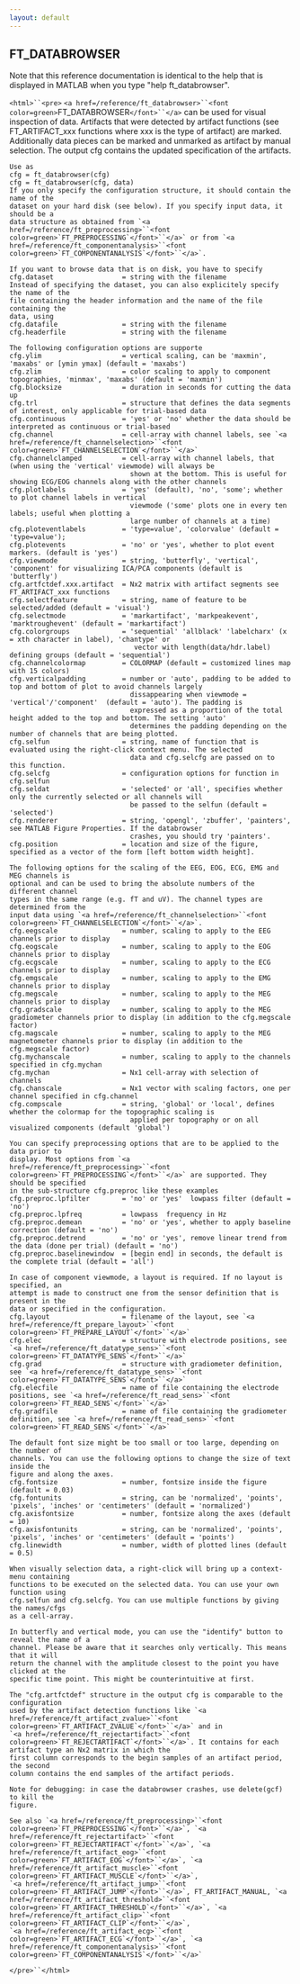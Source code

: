 ```yaml
---
layout: default
---
```


##  FT_DATABROWSER

Note that this reference documentation is identical to the help that is displayed in MATLAB when you type "help ft_databrowser".

`<html>``<pre>`
    `<a href=/reference/ft_databrowser>``<font color=green>`FT_DATABROWSER`</font>``</a>` can be used for visual inspection of data. Artifacts that were
    detected by artifact functions (see FT_ARTIFACT_xxx functions where xxx is the type
    of artifact) are marked. Additionally data pieces can be marked and unmarked as
    artifact by manual selection. The output cfg contains the updated specification of
    the artifacts.
 
    Use as
    cfg = ft_databrowser(cfg)
    cfg = ft_databrowser(cfg, data)
    If you only specify the configuration structure, it should contain the name of the
    dataset on your hard disk (see below). If you specify input data, it should be a
    data structure as obtained from `<a href=/reference/ft_preprocessing>``<font color=green>`FT_PREPROCESSING`</font>``</a>` or from `<a href=/reference/ft_componentanalysis>``<font color=green>`FT_COMPONENTANALYSIS`</font>``</a>`.
 
    If you want to browse data that is on disk, you have to specify
    cfg.dataset                 = string with the filename
    Instead of specifying the dataset, you can also explicitely specify the name of the
    file containing the header information and the name of the file containing the
    data, using
    cfg.datafile                = string with the filename
    cfg.headerfile              = string with the filename
 
    The following configuration options are supporte
    cfg.ylim                    = vertical scaling, can be 'maxmin', 'maxabs' or [ymin ymax] (default = 'maxabs')
    cfg.zlim                    = color scaling to apply to component topographies, 'minmax', 'maxabs' (default = 'maxmin')
    cfg.blocksize               = duration in seconds for cutting the data up
    cfg.trl                     = structure that defines the data segments of interest, only applicable for trial-based data
    cfg.continuous              = 'yes' or 'no' whether the data should be interpreted as continuous or trial-based
    cfg.channel                 = cell-array with channel labels, see `<a href=/reference/ft_channelselection>``<font color=green>`FT_CHANNELSELECTION`</font>``</a>`
    cfg.channelclamped          = cell-array with channel labels, that (when using the 'vertical' viewmode) will always be
                                  shown at the bottom. This is useful for showing ECG/EOG channels along with the other channels
    cfg.plotlabels              = 'yes' (default), 'no', 'some'; whether to plot channel labels in vertical
                                  viewmode ('some' plots one in every ten labels; useful when plotting a
                                  large number of channels at a time)
    cfg.ploteventlabels         = 'type=value', 'colorvalue' (default = 'type=value');
    cfg.plotevents              = 'no' or 'yes', whether to plot event markers. (default is 'yes')
    cfg.viewmode                = string, 'butterfly', 'vertical', 'component' for visualizing ICA/PCA components (default is 'butterfly')
    cfg.artfctdef.xxx.artifact  = Nx2 matrix with artifact segments see FT_ARTIFACT_xxx functions
    cfg.selectfeature           = string, name of feature to be selected/added (default = 'visual')
    cfg.selectmode              = 'markartifact', 'markpeakevent', 'marktroughevent' (default = 'markartifact')
    cfg.colorgroups             = 'sequential' 'allblack' 'labelcharx' (x = xth character in label), 'chantype' or
                                   vector with length(data/hdr.label) defining groups (default = 'sequential')
    cfg.channelcolormap         = COLORMAP (default = customized lines map with 15 colors)
    cfg.verticalpadding         = number or 'auto', padding to be added to top and bottom of plot to avoid channels largely
                                  dissappearing when viewmode = 'vertical'/'component'  (default = 'auto'). The padding is
                                  expressed as a proportion of the total height added to the top and bottom. The setting 'auto'
                                  determines the padding depending on the number of channels that are being plotted.
    cfg.selfun                  = string, name of function that is evaluated using the right-click context menu. The selected
                                  data and cfg.selcfg are passed on to this function.
    cfg.selcfg                  = configuration options for function in cfg.selfun
    cfg.seldat                  = 'selected' or 'all', specifies whether only the currently selected or all channels will
                                  be passed to the selfun (default = 'selected')
    cfg.renderer                = string, 'opengl', 'zbuffer', 'painters', see MATLAB Figure Properties. If the databrowser
                                  crashes, you should try 'painters'.
    cfg.position                = location and size of the figure, specified as a vector of the form [left bottom width height].
 
    The following options for the scaling of the EEG, EOG, ECG, EMG and MEG channels is
    optional and can be used to bring the absolute numbers of the different channel
    types in the same range (e.g. fT and uV). The channel types are determined from the
    input data using `<a href=/reference/ft_channelselection>``<font color=green>`FT_CHANNELSELECTION`</font>``</a>`.
    cfg.eegscale                = number, scaling to apply to the EEG channels prior to display
    cfg.eogscale                = number, scaling to apply to the EOG channels prior to display
    cfg.ecgscale                = number, scaling to apply to the ECG channels prior to display
    cfg.emgscale                = number, scaling to apply to the EMG channels prior to display
    cfg.megscale                = number, scaling to apply to the MEG channels prior to display
    cfg.gradscale               = number, scaling to apply to the MEG gradiometer channels prior to display (in addition to the cfg.megscale factor)
    cfg.magscale                = number, scaling to apply to the MEG magnetometer channels prior to display (in addition to the cfg.megscale factor)
    cfg.mychanscale             = number, scaling to apply to the channels specified in cfg.mychan
    cfg.mychan                  = Nx1 cell-array with selection of channels
    cfg.chanscale               = Nx1 vector with scaling factors, one per channel specified in cfg.channel
    cfg.compscale               = string, 'global' or 'local', defines whether the colormap for the topographic scaling is
                                  applied per topography or on all visualized components (default 'global')
 
    You can specify preprocessing options that are to be applied to the  data prior to
    display. Most options from `<a href=/reference/ft_preprocessing>``<font color=green>`FT_PREPROCESSING`</font>``</a>` are supported. They should be specified
    in the sub-structure cfg.preproc like these examples
    cfg.preproc.lpfilter        = 'no' or 'yes'  lowpass filter (default = 'no')
    cfg.preproc.lpfreq          = lowpass  frequency in Hz
    cfg.preproc.demean          = 'no' or 'yes', whether to apply baseline correction (default = 'no')
    cfg.preproc.detrend         = 'no' or 'yes', remove linear trend from the data (done per trial) (default = 'no')
    cfg.preproc.baselinewindow  = [begin end] in seconds, the default is the complete trial (default = 'all')
 
    In case of component viewmode, a layout is required. If no layout is specified, an
    attempt is made to construct one from the sensor definition that is present in the
    data or specified in the configuration.
    cfg.layout                  = filename of the layout, see `<a href=/reference/ft_prepare_layout>``<font color=green>`FT_PREPARE_LAYOUT`</font>``</a>`
    cfg.elec                    = structure with electrode positions, see `<a href=/reference/ft_datatype_sens>``<font color=green>`FT_DATATYPE_SENS`</font>``</a>`
    cfg.grad                    = structure with gradiometer definition, see `<a href=/reference/ft_datatype_sens>``<font color=green>`FT_DATATYPE_SENS`</font>``</a>`
    cfg.elecfile                = name of file containing the electrode positions, see `<a href=/reference/ft_read_sens>``<font color=green>`FT_READ_SENS`</font>``</a>`
    cfg.gradfile                = name of file containing the gradiometer definition, see `<a href=/reference/ft_read_sens>``<font color=green>`FT_READ_SENS`</font>``</a>`
 
    The default font size might be too small or too large, depending on the number of
    channels. You can use the following options to change the size of text inside the
    figure and along the axes.
    cfg.fontsize                = number, fontsize inside the figure (default = 0.03)
    cfg.fontunits               = string, can be 'normalized', 'points', 'pixels', 'inches' or 'centimeters' (default = 'normalized')
    cfg.axisfontsize            = number, fontsize along the axes (default = 10)
    cfg.axisfontunits           = string, can be 'normalized', 'points', 'pixels', 'inches' or 'centimeters' (default = 'points')
    cfg.linewidth               = number, width of plotted lines (default = 0.5)
 
    When visually selection data, a right-click will bring up a context-menu containing
    functions to be executed on the selected data. You can use your own function using
    cfg.selfun and cfg.selcfg. You can use multiple functions by giving the names/cfgs
    as a cell-array.
 
    In butterfly and vertical mode, you can use the "identify" button to reveal the name of a
    channel. Please be aware that it searches only vertically. This means that it will
    return the channel with the amplitude closest to the point you have clicked at the
    specific time point. This might be counterintuitive at first.
 
    The "cfg.artfctdef" structure in the output cfg is comparable to the configuration
    used by the artifact detection functions like `<a href=/reference/ft_artifact_zvalue>``<font color=green>`FT_ARTIFACT_ZVALUE`</font>``</a>` and in
    `<a href=/reference/ft_rejectartifact>``<font color=green>`FT_REJECTARTIFACT`</font>``</a>`. It contains for each artifact type an Nx2 matrix in which the
    first column corresponds to the begin samples of an artifact period, the second
    column contains the end samples of the artifact periods.
 
    Note for debugging: in case the databrowser crashes, use delete(gcf) to kill the
    figure.
 
    See also `<a href=/reference/ft_preprocessing>``<font color=green>`FT_PREPROCESSING`</font>``</a>`, `<a href=/reference/ft_rejectartifact>``<font color=green>`FT_REJECTARTIFACT`</font>``</a>`, `<a href=/reference/ft_artifact_eog>``<font color=green>`FT_ARTIFACT_EOG`</font>``</a>`, `<a href=/reference/ft_artifact_muscle>``<font color=green>`FT_ARTIFACT_MUSCLE`</font>``</a>`,
    `<a href=/reference/ft_artifact_jump>``<font color=green>`FT_ARTIFACT_JUMP`</font>``</a>`, FT_ARTIFACT_MANUAL, `<a href=/reference/ft_artifact_threshold>``<font color=green>`FT_ARTIFACT_THRESHOLD`</font>``</a>`, `<a href=/reference/ft_artifact_clip>``<font color=green>`FT_ARTIFACT_CLIP`</font>``</a>`,
    `<a href=/reference/ft_artifact_ecg>``<font color=green>`FT_ARTIFACT_ECG`</font>``</a>`, `<a href=/reference/ft_componentanalysis>``<font color=green>`FT_COMPONENTANALYSIS`</font>``</a>`
`</pre>``</html>`

